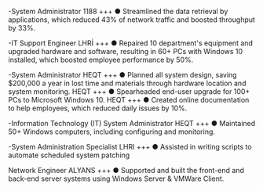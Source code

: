 -System Administrator 
1188 +++ ● Streamlined the data retrieval by applications, which reduced 43% of network traffic and boosted throughput by 33%.

-IT Support Engineer
LHRİ +++ ● Repaired 10 department's equipment and upgraded hardware and software, resulting in 60+ PCs with Windows 10 installed, which boosted employee performance by 50%.

-System Administrator
HEQT +++ ● Planned all system design, saving $200,000 a year in lost time and materials through hardware location and system monitoring. 
HEQT +++ ● Spearheaded end-user upgrade for 100+ PCs to Microsoft Windows 10. 
HEQT +++ ● Created online documentation to help employees, which reduced daily issues by 10%. 

-Information Technology (IT) System Administrator
HEQT +++ ● Maintained 50+ Windows computers, including configuring and monitoring.

-System Administration Specialist
LHRI +++ ● Assisted in writing scripts to automate scheduled system patching

Network Engineer
ALYANS +++ ● Supported and built the front-end and back-end server systems using Windows Server & VMWare Client.